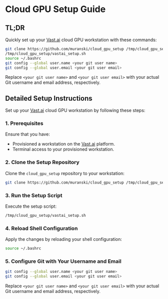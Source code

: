 # Cloud GPU Setup Guide

## TL;DR
Quickly set up your [Vast.ai](https://vast.ai/) cloud GPU workstation with these
commands:
```bash
git clone https://github.com/muranski/cloud_gpu_setup /tmp/cloud_gpu_setup
/tmp/cloud_gpu_setup/vastai_setup.sh
source ~/.bashrc
git config --global user.name <your git user name>
git config --global user.email <your git user email>
```
Replace `<your git user name>` and `<your git user email>` with your actual Git
username and email address, respectively.

## Detailed Setup Instructions

Set up your [Vast.ai](https://vast.ai/) cloud GPU workstation by following these steps:

### 1. Prerequisites
Ensure that you have:
- Provisioned a workstation on the [Vast.ai](https://vast.ai/) platform.
- Terminal access to your provisioned workstation.

### 2. Clone the Setup Repository
Clone the `cloud_gpu_setup` repository to your workstation:
```bash
git clone https://github.com/muranski/cloud_gpu_setup /tmp/cloud_gpu_setup
```

### 3. Run the Setup Script
Execute the setup script:
```bash
/tmp/cloud_gpu_setup/vastai_setup.sh
```

### 4. Reload Shell Configuration
Apply the changes by reloading your shell configuration:
```bash
source ~/.bashrc
```

### 5. Configure Git with Your Username and Email
```bash
git config --global user.name <your git user name>
git config --global user.email <your git user email>
```
Replace `<your git user name>` and `<your git user email>` with your actual Git
username and email address, respectively.
